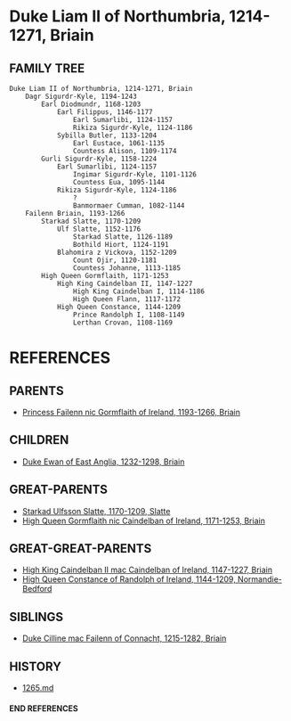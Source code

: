 # Duke Liam II of Northumbria, 1214-1271, Briain

## FAMILY TREE

```
Duke Liam II of Northumbria, 1214-1271, Briain
    Dagr Sigurdr-Kyle, 1194-1243
        Earl Diodmundr, 1168-1203
            Earl Filippus, 1146-1177
                Earl Sumarlibi, 1124-1157
                Rikiza Sigurdr-Kyle, 1124-1186
            Sybilla Butler, 1133-1204
                Earl Eustace, 1061-1135
                Countess Alison, 1109-1174
        Gurli Sigurdr-Kyle, 1158-1224
            Earl Sumarlibi, 1124-1157
                Ingimar Sigurdr-Kyle, 1101-1126
                Countess Eua, 1095-1144
            Rikiza Sigurdr-Kyle, 1124-1186
                ?
                Banmormaer Cumman, 1082-1144
    Failenn Briain, 1193-1266
        Starkad Slatte, 1170-1209
            Ulf Slatte, 1152-1176
                Starkad Slatte, 1126-1189
                Bothild Hiort, 1124-1191
            Blahomira z Vickova, 1152-1209
                Count Ojir, 1120-1181
                Countess Johanne, 1113-1185
        High Queen Gormflaith, 1171-1253
            High King Caindelban II, 1147-1227
                High King Caindelban I, 1114-1186
                High Queen Flann, 1117-1172
            High Queen Constance, 1144-1209
                Prince Randolph I, 1108-1149
                Lerthan Crovan, 1108-1169

```


# REFERENCES

## PARENTS 
* [Princess Failenn nic Gormflaith of Ireland, 1193-1266, Briain](failenn_nic_gormflaith_1193.md)

## CHILDREN 
* [Duke Ewan of East Anglia, 1232-1298, Briain](ewan_1232.md)

## GREAT-PARENTS 
* [Starkad Ulfsson Slatte, 1170-1209, Slatte](starkad_ulfsson_1170.md)
* [High Queen Gormflaith nic Caindelban of Ireland, 1171-1253, Briain](gormflaith_nic_caindelban_1171.md)

## GREAT-GREAT-PARENTS 
* [High King Caindelban II mac Caindelban of Ireland, 1147-1227, Briain](caindelban_ii_mac_caindelban_1147.md)
* [High Queen Constance of Randolph of Ireland, 1144-1209, Normandie-Bedford](constance_randolph_1144.md)
## SIBLINGS

* [Duke Cilline mac Failenn of Connacht, 1215-1282, Briain](cilline_mac_failenn_1215.md)
 
## HISTORY
* [1265.md](../h/1265.md)

#### END REFERENCES

